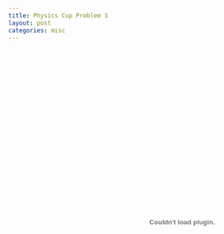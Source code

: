 ```yaml
---
title: Physics Cup Problem 3
layout: post
categories: misc
---
```


<embed id="plugin" type="application/x-google-chrome-pdf" src="http://iamayushanand.github.io/assets/pdfs/phycupprob3.pdf" stream-url="chrome-extension://mhjfbmdgcfjbbpaeojofohoefgiehjai/81c14541-1bcd-4e6c-8ef2-30e3f4d2d762" headers="Accept-Ranges: bytes
Content-Length: 264287
Content-Type: application/pdf
Date: Thu, 21 Mar 2019 07:01:39 GMT
ETag: &quot;5ca4be279ee6d31:0&quot;
Last-Modified: Tue, 08 May 2018 07:28:26 GMT
Server: Microsoft-IIS/8.5
X-Content-Type-Options: nosniff
X-Frame-Options: SAMEORIGIN
X-Powered-By: ASP.NET
X-Xss-Protection: 1; mode=block
"  width="700" height="700" javascript="allow" top-level-url="undefined">



